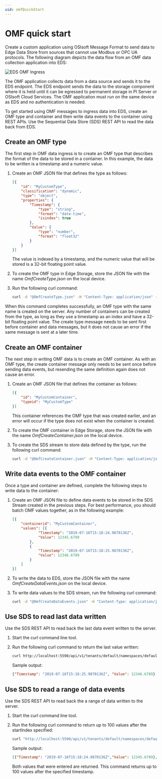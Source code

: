 ```yaml
---
uid: omfQuickStart
---
```


# OMF quick start

Create a custom application using OSIsoft Message Format to send data to Edge Data Store from sources that cannot use Modbus or OPC UA protocols. The following diagram depicts the data flow from an OMF data collection application into EDS:

![EDS OMF Ingress](https://osisoft.github.io/Edge-Data-Store-Docs/V1/images/OMFIngressExample.jpg "OMF Ingress Example")

The OMF application collects data from a data source and sends it to the EDS endpoint. The EDS endpoint sends the data to the storage component where it is held until it can be egressed to permanent storage in PI Server or OSIsoft Cloud Services. The OMF application must run on the same device as EDS and no authentication is needed. 

To get started using OMF messages to ingress data into EDS, create an OMF type and container and then write data events to the container using REST APIs. Use the Sequential Data Store (SDS) REST API to read the data back from EDS.

## Create an OMF type

The first step in OMF data ingress is to create an OMF type that describes the format of the data to be stored in a container. In this example, the data to be written is a timestamp and a numeric value.

1. Create an OMF JSON file that defines the type as follows:

   ```json
   [{
       "id": "MyCustomType",
       "classification": "dynamic",
       "type": "object",
       "properties": {
           "Timestamp": {
               "type": "string",
               "format": "date-time",
               "isindex": true
           },
           "Value": {
               "type": "number",
               "format": "float32"
           }
       }
   }]
   ```

   The value is indexed by a timestamp, and the numeric value that will be stored is a 32-bit floating point value.
   
2. To create the OMF type in Edge Storage, store the JSON file with the name _OmfCreateType.json_ on the local device.
3. Run the following curl command:

   ```bash
   curl -d "@OmfCreateType.json" -H "Content-Type: application/json" -H "producertoken: x " -H "omfversion: 1.1" -H "action: create" -H "messageformat: json" -H "messagetype: type" -X POST http://localhost:5590/api/v1/tenants/default/namespaces/default/omf/
   ```

When this command completes successfully, an OMF type with the same name is created on the server. Any number of containers can be created from the type, as long as they use a timestamp as an index and have a 32-bit floating point value. The create type message needs to be sent first before container and data messages, but it does not cause an error if the same message is sent at a later time.

## Create an OMF container

The next step in writing OMF data is to create an OMF container. As with an OMF type, the create container message only needs to be sent once before sending data events, but resending the same definition again does not cause an error.

1. Create an OMF JSON file that defines the container as follows:

   ```json
   [{
       "id": "MyCustomContainer",
       "typeid": "MyCustomType"
   }]
   ```

   This container references the OMF type that was created earlier, and an error will occur if the type does not exist when the container is created. 
   
2. To create the OMF container in Edge Storage, store the JSON file with the name _OmfCreateContainer.json_ on the local device.
3. To create the SDS stream to store data defined by the type, run the following curl command:

   ```bash
   curl -d "@OmfCreateContainer.json" -H "Content-Type: application/json" -H "producertoken: x " -H "omfversion: 1.1" -H "action: create" -H "messageformat: json" -H "messagetype: container" -X POST http://localhost:5590/api/v1/tenants/default/namespaces/default/omf/
   ```

## Write data events to the OMF container

Once a type and container are defined, complete the following steps to write data to the container:

1. Create an OMF JSON file to define data events to be stored in the SDS Stream created in the previous steps. For best performance, you should batch OMF values together, as in the following example: 

   ```json
   [{
       "containerid": "MyCustomContainer",
       "values": [{
               "Timestamp": "2019-07-16T15:18:24.9870136Z",
               "Value": 12345.6789
           },
           {
               "Timestamp": "2019-07-16T15:18:25.9870136Z",
               "Value": 12346.6789
           }
       ]
   }]
   ```

2. To write the data to EDS, store the JSON file with the name _OmfCreateDataEvents.json_ on the local device.
3. To write data values to the SDS stream, run the following curl command:

   ```bash
   curl -d "@OmfCreateDataEvents.json" -H "Content-Type: application/json" -H "producertoken: x " -H "omfversion: 1.1" -H "action: create" -H "messageformat: json" -H "messagetype: data" -X POST http://localhost:5590/api/v1/tenants/default/namespaces/default/omf/
   ```

## Use SDS to read last data written

Use the SDS REST API to read back the last data event written to the server. 

1. Start the curl command line tool.
2. Run the following curl command to return the last value written:

   ```bash
   curl http://localhost:5590/api/v1/tenants/default/namespaces/default/streams/MyCustomContainer/Data/Last
   ```

   Sample output:
   
   ```json
   {"Timestamp": "2019-07-16T15:18:25.9870136Z", "Value": 12346.6789}
   ```

## Use SDS to read a range of data events

Use the SDS REST API to read back the a range of data written to the server. 

1. Start the curl command line tool.
2. Run the following curl command to return up to 100 values after the startIndex specified:

   ```bash
   curl "http://localhost:5590/api/v1/tenants/default/namespaces/default/streams/MyCustomContainer/Data?startIndex=2017-07-08T13:00:00Z&count=100"
   ```

   Sample output:
   
   ```json
   [{"Timestamp": "2019-07-16T15:18:24.9870136Z","Value": 12345.6789}, {"Timestamp": "2019-07-16T15:18:25.9870136Z", "Value": 12346.6789}]
   ```

   Both values that were entered are returned. This command returns up to 100 values after the specified timestamp.

